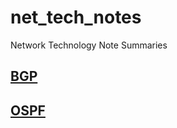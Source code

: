 # net_tech_notes
Network Technology Note Summaries

## [BGP](https://github.com/Minions1128/net_tech_notes/blob/master/BGP.md)
## [OSPF](https://github.com/Minions1128/net_tech_notes/blob/master/OSPF.md)